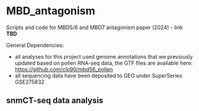 # MBD_antagonism
Scripts and code for MBD5/6 and MBD7 antagonism paper (2024) - link **TBD**

General Dependencies:
- all analyses for this project used genome annotations that we previously updated based on pollen RNA-seq data, the GTF files are available here: https://github.com/clp90/mbd56_pollen
- all sequencing data have been deposited to GEO under SuperSeries GSE275832 

## snmCT-seq data analysis


